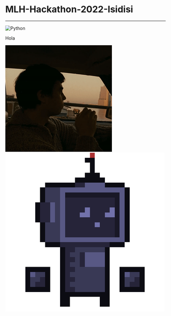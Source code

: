 <style>
img {
  image-rendering: pixelated;
}
</style>

# MLH-Hackathon-2022-Isidisi

---
![Python](https://img.shields.io/badge/Python->=3-Blue?logo=python)

Hola


<img src="https://github.com/asaPUP/MLH-Hackathon-2022-Isidisi/blob/main/readme_files/bagrov2.gif" slign="center" ><img src="https://github.com/asaPUP/MLH-Hackathon-2022-Isidisi/blob/main/readme_files/blueRobot.gif" slign="center" width="500">
